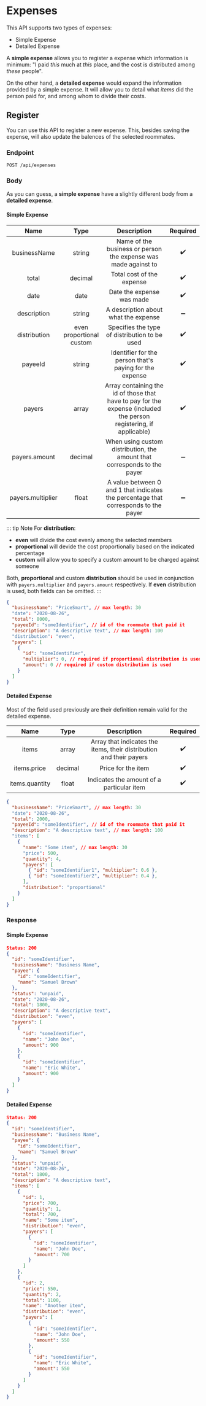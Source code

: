 <Block>

# Expenses

This API supports two types of expenses:

- Simple Expense
- Detailed Expense


A **simple expense** allows you to register a expense which information is minimum:
"I paid _this_ much at _this_ place, and the cost is distributed among _these_ people".

On the other hand, a **detailed expense** would expand the information provided by a
simple expense. It will allow you to detail what _items_ did the person paid for, and among
whom to divide their costs.

</Block>

<Block>

## Register

You can use this API to register a new expense. This, besides saving
the expense, will also update the balences of the selected roommates.

### Endpoint

```
POST /api/expenses
```

### Body

As you can guess, a **simple expense** have a slightly different body from a **detailed expense**.

#### Simple Expense

|      Name    |   Type  |     Description     |      Required      |
|    :------:  | :-----: | :-----------------: | :----------------: |
| businessName | string  | Name of the business or person the expense was made against to | :heavy_check_mark: |
|     total    | decimal | Total cost of the expense | :heavy_check_mark: |
|     date     |  date   | Date the expense was made | :heavy_check_mark: |
| description  | string | A description about what the expense | :heavy_minus_sign: |
| distribution | even<br>proportional<br>custom | Specifies the type of distribution to be used | :heavy_check_mark: |
| payeeId | string | Identifier for the person that's paying for the expense | :heavy_check_mark: |
| payers | array | Array containing the id of those that have to pay for the expense (included the person registering, if applicable) | :heavy_check_mark: |
| payers.amount | decimal | When using custom distribution, the amount that corresponds to the payer | :heavy_minus_sign: |
| payers.multiplier | float | A value between 0 and 1 that indicates the percentage that corresponds to the payer | :heavy_minus_sign: |

::: tip Note
For **distribution**:

- **even** will divide the cost evenly among the selected members
- **proportional** will devide the cost proportionally based on the indicated percentage
- **custom** will allow you to specify a custom amount to be charged against someone

Both, **proportional** and custom **distribution** should be used in conjunction with `payers.multiplier`
and `payers.amount` respectively. If **even** distribution is used, both fields can be omitted.
:::

```json
{
  "businessName": "PriceSmart", // max length: 30
  "date": "2020-08-26",
  "total": 8000,
  "payeeId": "someIdentifier", // id of the roommate that paid it
  "description": "A descriptive text", // max length: 100
  "distribution": "even",
  "payers": [
    {
      "id": "someIdentifier",
      "multiplier": 0, // required if proportional distribution is used
      "amount": 0 // required if custom distribution is used
    }
  ]
}
```

#### Detailed Expense

Most of the field used previously are their definition remain valid for the detailed expense.

|      Name    |   Type  |     Description     |      Required      |
|    :------:  | :-----: | :-----------------: | :----------------: |
| items | array | Array that indicates the items, their distribution and their payers | :heavy_check_mark: |
| items.price | decimal | Price for the item | :heavy_check_mark: |
| items.quantity | float | Indicates the amount of a particular item | :heavy_check_mark: |

```json
{
  "businessName": "PriceSmart", // max length: 30
  "date": "2020-08-26",
  "total": 2000,
  "payeeId": "someIdentifier", // id of the roommate that paid it
  "description": "A descriptive text", // max length: 100
  "items": [
    {
      "name": "Some item", // max length: 30
      "price": 500,
      "quantity": 4,
      "payers": [
        { "id": "someIdentifier1", "multiplier": 0.6 },
        { "id": "someIdentifier2", "multiplier": 0.4 },
      ],
      "distribution": "proportional"
    }
  ]
}
```

### Response

#### Simple Expense

```json
Status: 200
{
  "id": "someIdentifier",
  "businessName": "Business Name",
  "payee": {
    "id": "someIdentifier",
    "name": "Samuel Brown"
  },
  "status": "unpaid",
  "date": "2020-08-26",
  "total": 1800,
  "description": "A descriptive text",
  "distribution": "even",
  "payers": [
    {
      "id": "someIdentifier",
      "name": "John Doe",
      "amount": 900
    },
    {
      "id": "someIdentifier",
      "name": "Eric White",
      "amount": 900
    }
  ]
}
```

#### Detailed Expense

```json
Status: 200
{
  "id": "someIdentifier",
  "businessName": "Business Name",
  "payee": {
    "id": "someIdentifier",
    "name": "Samuel Brown"
  },
  "status": "unpaid",
  "date": "2020-08-26",
  "total": 1800,
  "description": "A descriptive text",
  "items": [
    {
      "id": 1,
      "price": 700,
      "quantity": 1,
      "total": 700,
      "name": "Some item",
      "distribution": "even",
      "payers": [
        {
          "id": "someIdentifier",
          "name": "John Doe",
          "amount": 700
        }
      ]
    },
    {
      "id": 2,
      "price": 550,
      "quantity": 2,
      "total": 1100,
      "name": "Another item",
      "distribution": "even",
      "payers": [
        {
          "id": "someIdentifier",
          "name": "John Doe",
          "amount": 550
        },
        {
          "id": "someIdentifier",
          "name": "Eric White",
          "amount": 550
        }
      ]
    }
  ]
}
```

<Example>

<br><br><br><br><br><br><br><br><br><br><br><br><br><br><br><br><br><br><br><br><br><br>
<br><br><br><br><br><br><br><br><br><br><br><br><br><br><br><br><br><br><br><br><br>
<br><br><br><br><br><br><br><br><br><br><br><br><br><br><br><br><br><br><br><br><br>

<CURL>

> Simple

```bash
curl -X POST https://dev.roomies.do/api/expenses \
  --data '{
  "businessName": "PriceSmart",
  "date": "2020-08-26",
  "total": 8000,
  "payeeId": "{identifier}",
  "description": "A descriptive text",
  "distribution": "even",
  "payers": [
    { "id": "{identifier}" }
  ]
}'
```

</CURL>

<br><br><br><br><br><br><br><br><br><br>

<CURL>

> Detailed
```bash
curl -X POST https://dev.roomies.do/api/expenses \
  --data '{
  "businessName": "Viverde",
  "date": "2020-08-26",
  "total": 2000,
  "payeeId": "{identifier}",
  "description": "A descriptive text",
  "items": [
    {
      "name": "Some item",
      "price": 500,
      "quantity": 4,
      "payers": [
        { "id": "{identifier}", "multiplier": 0.6 },
        { "id": "{identifier}", "multiplier": 0.4 },
      ],
      "distribution": "proportional"
    }
  ]
}'
```

</CURL>

</Example>

</Block>

<Block>

## List Expenses

You can use this API to list all the expenses registered in the app.
It will return the expenses sorted from newest to oldest.

### Endpoint

```
GET /api/expenses
```

### Response

```json
Status: 200
[
  {
    "id": "someIdentifier",
    "businessName": "Business Name",
    "payee": {
      "id": "someIdentifier",
      "name": "Samuel Brown"
    },
    "status": "unpaid",
    "date": "2020-08-26",
    "total": 1800,
    "description": "A descriptive text",
    "distribution": "even",
    "payers": [
      {
        "id": "someIdentifier",
        "name": "John Doe",
        "amount": 900
      }
    ]
  }
]
```

<small>Keep in mind this is a _Simple Expense_, if you request a _Detailed Expense_ expect a response accordingly.</small>

<Example>

<CURL>

```bash
curl -X GET https://dev.roomies.do/api/expenses
```

</CURL>

</Example>

</Block>

<Block>

## Get Expense

You can use this API to get a expenses's information.

### Endpoint

```
GET /api/expenses/{id}
```

### Parameters

|   Name   |  Type  | Description |      Required      |
| :------: | :----: | :---------: | :----------------: |
|    id    | string |  Expenses's identifier   | :heavy_check_mark: |

### Response

```json
Status: 200
{
    "id": "someIdentifier",
    "businessName": "Business Name",
    "payee": {
      "id": "someIdentifier",
      "name": "Samuel Brown"
    },
    "status": "unpaid",
    "date": "2020-08-26",
    "total": 900,
    "description": "A descriptive text",
    "distribution": "even",
    "payers": [
      {
        "id": "someIdentifier",
        "name": "John Doe",
        "amount": 900
      }
    ]
  }
```

<small>Keep in mind this is a _Simple Expense_, if you request a _Detailed Expense_ expect a response accordingly.</small>

<Example>

<CURL>

```bash
curl -X GET https://dev.roomies.do/api/expenses/{id}
```

> It will return 404 if the expense cannot be located.

</CURL>

</Example>

</Block>

<Block>

## List Items

You can use this API to list all the items for a particular expense.

### Endpoint

```
GET /api/expenses/{id}/items
```

### Parameters

|   Name   |  Type  | Description |      Required      |
| :------: | :----: | :---------: | :----------------: |
|    id    | string |  Expenses's identifier   | :heavy_check_mark: |

### Response

```json
Status: 200
[
  {
    "id": 1,
    "price": 120,
    "quantity": 1,
    "total": 120,
    "name": "Some item",
    "distribution": "even",
    "payers": [
      {
        "id": "someIdentifier",
        "name": "John Doe",
        "amount": 120
      }
    ]
  }
]
```

<Example>

<CURL>

```bash
curl -X GET https://dev.roomies.do/api/expenses/{id}/items
```

</CURL>

</Example>

</Block>

<Block>

## Get Item

You can use this API to get the item for a particular expense.

### Endpoint

```
GET /api/expenses/{expenseId}/items/{itemId}
```

### Parameters

|   Name   |  Type  | Description |      Required      |
| :------: | :----: | :---------: | :----------------: |
| expenseId | string |  Expenses's identifier   | :heavy_check_mark: |
| itemId | integer |  Item's identifier   | :heavy_check_mark: |

### Response

```json
Status: 200
{
  "id": 1,
  "price": 120,
  "quantity": 1,
  "total": 120,
  "name": "Some item",
  "distribution": "even",
  "payers": [
    {
      "id": "someIdentifier",
      "name": "John Doe",
      "amount": 120
    }
  ]
}
```

<Example>

<CURL>

```bash
curl -X GET https://dev.roomies.do/api/expenses/{expenseId}/items/{itemId}
```

</CURL>

</Example>

</Block>
